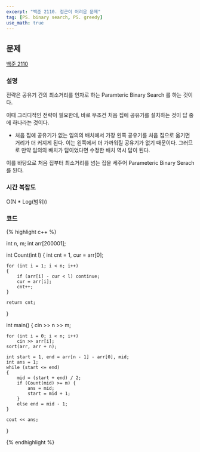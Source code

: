 ```yaml
---
excerpt: "백준 2110. 접근이 어려운 문제"
tag: [PS. binary search, PS. greedy]
use_math: true
---
```

## 문제

[백준 2110](https://www.acmicpc.net/problem/2110)

### 설명

전략은 공유기 간의 최소거리를 인자로 하는 Paramteric Binary Search 를 하는 것이다.

이때 그리디적인 전략이 필요한데, 바로 무조건 처음 집에 공유기를 설치하는 것이 답 중에 하나라는 것이다.
+ 처음 집에 공유기가 없는 임의의 배치에서 가장 왼쪽 공유기를 처음 집으로 옮기면 거리가 더 커지게 된다. 이는 왼쪽에서 더 가까워질 공유기가 없기 때문이다. 그러므로 만약 임의의 배치가 답이었다면 수정한 배치 역시 답이 된다.

이를 바탕으로 처음 집부터 최소거리를 넘는 집을 세주어 Parameteric Binary Serach 를 된다.


### 시간 복잡도

O(N * Log(범위))


### 코드

{% highlight c++ %}

int n, m;
int arr[200001];

int Count(int l)
{
	int cnt = 1, cur = arr[0];

	for (int i = 1; i < n; i++)
	{
		if (arr[i] - cur < l) continue;
		cur = arr[i];
		cnt++;
	}
	
	return cnt;
}

int main()
{
	cin >> n >> m;

	for (int i = 0; i < n; i++)
		cin >> arr[i];
	sort(arr, arr + n);
	
	int start = 1, end = arr[n - 1] - arr[0], mid;
	int ans = 1;
	while (start <= end)
	{
		mid = (start + end) / 2;
		if (Count(mid) >= m) {
			ans = mid;
			start = mid + 1;
		}
		else end = mid - 1;
	}
	
	cout << ans;
}

{% endhighlight %}
